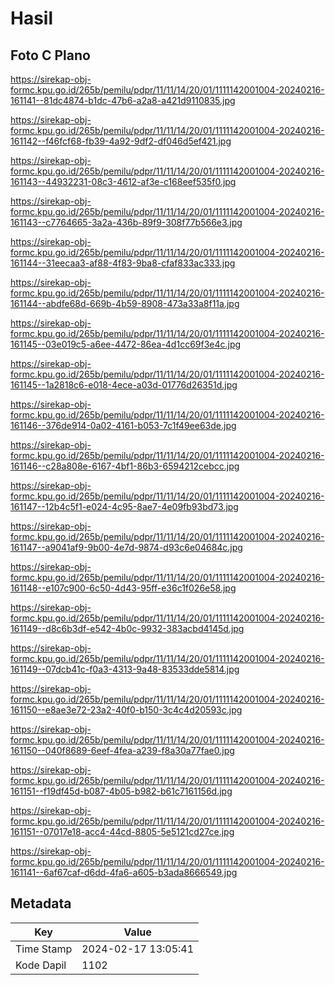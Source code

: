 # Hasil

## Foto C Plano

https://sirekap-obj-formc.kpu.go.id/265b/pemilu/pdpr/11/11/14/20/01/1111142001004-20240216-161141--81dc4874-b1dc-47b6-a2a8-a421d9110835.jpg

https://sirekap-obj-formc.kpu.go.id/265b/pemilu/pdpr/11/11/14/20/01/1111142001004-20240216-161142--f46fcf68-fb39-4a92-9df2-df046d5ef421.jpg

https://sirekap-obj-formc.kpu.go.id/265b/pemilu/pdpr/11/11/14/20/01/1111142001004-20240216-161143--44932231-08c3-4612-af3e-c168eef535f0.jpg

https://sirekap-obj-formc.kpu.go.id/265b/pemilu/pdpr/11/11/14/20/01/1111142001004-20240216-161143--c7764665-3a2a-436b-89f9-308f77b566e3.jpg

https://sirekap-obj-formc.kpu.go.id/265b/pemilu/pdpr/11/11/14/20/01/1111142001004-20240216-161144--31eecaa3-af88-4f83-9ba8-cfaf833ac333.jpg

https://sirekap-obj-formc.kpu.go.id/265b/pemilu/pdpr/11/11/14/20/01/1111142001004-20240216-161144--abdfe68d-669b-4b59-8908-473a33a8f11a.jpg

https://sirekap-obj-formc.kpu.go.id/265b/pemilu/pdpr/11/11/14/20/01/1111142001004-20240216-161145--03e019c5-a6ee-4472-86ea-4d1cc69f3e4c.jpg

https://sirekap-obj-formc.kpu.go.id/265b/pemilu/pdpr/11/11/14/20/01/1111142001004-20240216-161145--1a2818c6-e018-4ece-a03d-01776d26351d.jpg

https://sirekap-obj-formc.kpu.go.id/265b/pemilu/pdpr/11/11/14/20/01/1111142001004-20240216-161146--376de914-0a02-4161-b053-7c1f49ee63de.jpg

https://sirekap-obj-formc.kpu.go.id/265b/pemilu/pdpr/11/11/14/20/01/1111142001004-20240216-161146--c28a808e-6167-4bf1-86b3-6594212cebcc.jpg

https://sirekap-obj-formc.kpu.go.id/265b/pemilu/pdpr/11/11/14/20/01/1111142001004-20240216-161147--12b4c5f1-e024-4c95-8ae7-4e09fb93bd73.jpg

https://sirekap-obj-formc.kpu.go.id/265b/pemilu/pdpr/11/11/14/20/01/1111142001004-20240216-161147--a9041af9-9b00-4e7d-9874-d93c6e04684c.jpg

https://sirekap-obj-formc.kpu.go.id/265b/pemilu/pdpr/11/11/14/20/01/1111142001004-20240216-161148--e107c900-6c50-4d43-95ff-e36c1f026e58.jpg

https://sirekap-obj-formc.kpu.go.id/265b/pemilu/pdpr/11/11/14/20/01/1111142001004-20240216-161149--d8c6b3df-e542-4b0c-9932-383acbd4145d.jpg

https://sirekap-obj-formc.kpu.go.id/265b/pemilu/pdpr/11/11/14/20/01/1111142001004-20240216-161149--07dcb41c-f0a3-4313-9a48-83533dde5814.jpg

https://sirekap-obj-formc.kpu.go.id/265b/pemilu/pdpr/11/11/14/20/01/1111142001004-20240216-161150--e8ae3e72-23a2-40f0-b150-3c4c4d20593c.jpg

https://sirekap-obj-formc.kpu.go.id/265b/pemilu/pdpr/11/11/14/20/01/1111142001004-20240216-161150--040f8689-6eef-4fea-a239-f8a30a77fae0.jpg

https://sirekap-obj-formc.kpu.go.id/265b/pemilu/pdpr/11/11/14/20/01/1111142001004-20240216-161151--f19df45d-b087-4b05-b982-b61c7161156d.jpg

https://sirekap-obj-formc.kpu.go.id/265b/pemilu/pdpr/11/11/14/20/01/1111142001004-20240216-161151--07017e18-acc4-44cd-8805-5e5121cd27ce.jpg

https://sirekap-obj-formc.kpu.go.id/265b/pemilu/pdpr/11/11/14/20/01/1111142001004-20240216-161141--6af67caf-d6dd-4fa6-a605-b3ada8666549.jpg


## Metadata

| Key        | Value               |
| ---------- | ------------------- |
| Time Stamp | 2024-02-17 13:05:41 |
| Kode Dapil | 1102                |



